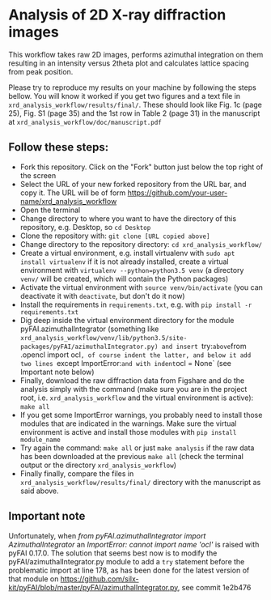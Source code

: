 # Analysis of 2D X-ray diffraction images

This workflow takes raw 2D images, performs azimuthal integration on them resulting in an intensity versus 2theta plot and calculates lattice spacing from peak position.

Please try to reproduce my results on your machine by following the steps bellow.  You will know it worked if you get two figures and a text file in `xrd_analysis_workflow/results/final/`.  These should look like Fig. 1c (page 25), Fig. S1 (page 35) and the 1st row in Table 2 (page 31) in the manuscript at `xrd_analysis_workflow/doc/manuscript.pdf` 

## Follow these steps:

- Fork this repository. Click on the "Fork" button just below the top right of the screen
- Select the URL of your new forked repository from the URL bar, and copy it. The URL will be of form https://github.com/your-user-name/xrd_analysis_workflow
- Open the terminal
- Change directory to where you want to have the directory of this repository, e.g. Desktop, so `cd Desktop`
- Clone the repository with: `git clone [URL copied above]`
- Change directory to the repository directory: `cd xrd_analysis_workflow/`
- Create a virtual environment, e.g. install virtualenv with `sudo apt install virtualenv` if it is not already installed, create a virtual environment with `virtualenv --python=python3.5 venv` (a directory `venv/` will be created, which will contain the Python packages)
- Activate the virtual environment with `source venv/bin/activate` (you can deactivate it with `deactivate`, but don't do it now) 
- Install the requirements in `requirements.txt`, e.g. with `pip install -r requirements.txt`
- Dig deep inside the virtual environment directory for the module pyFAI.azimuthalIntegrator (something like `xrd_analysis_workflow/venv/lib/python3.5/site-packages/pyFAI/azimuthalIntegrator.py) and insert `try:` above `from .opencl import ocl`, of course indent the latter, and below it add two lines `except ImportError:` and with indent `ocl = None` (see Important note below)
- Finally, download the raw diffraction data from Figshare and do the analysis simply with the command (make sure you are in the project root, i.e. `xrd_analysis_workflow` and the virtual environment is active): `make all`
- If you get some ImportError warnings, you probably need to install those modules that are indicated in the warnings. Make sure the virtual environment is active and install those modules with `pip install module_name`
- Try again the command: `make all` or just `make analysis` if the raw data has been downloaded at the previous `make all` (check the terminal output or the directory `xrd_analysis_workflow`)
- Finally finally, compare the files in `xrd_analysis_workflow/results/final/` directory with the manuscript as said above.


## Important note

Unfortunately, when _from pyFAI.azimuthalIntegrator import AzimuthalIntegrator_ an _ImportError: cannot import name 'ocl'_ is raised with pyFAI 0.17.0. The solution that seems best now is to modify the pyFAI/azimuthalIntegrator.py module to add a `try` statement before the problematic import at line 178, as has been done for the latest version of that module on https://github.com/silx-kit/pyFAI/blob/master/pyFAI/azimuthalIntegrator.py, see commit 1e2b476
